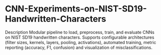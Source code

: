 # CNN-Experiments-on-NIST-SD19-Handwritten-Characters
Description  Modular pipeline to load, preprocess, train, and evaluate CNNs on NIST SD19 handwritten characters. Supports configurable architectures (filter sizes, kernels, layers, pooling, activations), automated training, metric reporting (accuracy, F1, confusion) and visualization of misclassifications.
